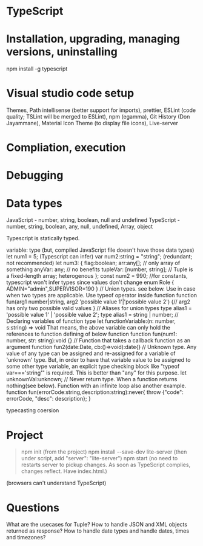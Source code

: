# TypeScript

# Installation, upgrading, managing versions, uninstalling
npm install -g typescript

# Visual studio code setup
Themes, Path intellisense (better support for imports), prettier, ESLint (code quality; TSLint will be merged to ESLint), npm (egamma), Git History (Don Jayammane), Material Icon Theme (to display file icons), Live-server

# Compliation, execution

# Debugging

# Data types
JavaScript - number, string, boolean, null and undefined
TypeScript - number, string, boolean, any, null, undefined, Array, object

Typescript is statically typed.

variable: type (but, compiled JavaScript file doesn't have those data types)
let num1 = 5; (Typescript can infer)
var num2:string = "string"; (redundant; not recommended)
let num3: {
  flag:boolean;
  arr:any[]; // only array of something
  anyVar: any;  // no benefits
  tupleVar: [number, string]; // Tuple is a fixed-length array; heterogenous
};
const num2 = 990; //for constants, typescript won't infer types since values don't change
enum Role {
  ADMIN="admin",SUPERVISOR=190
}
// Union types. see below. Use in case when two types are applicable. Use typeof operator inside function
function fun(arg1 number|string, arg2 'possible value 1'|'possible value 2') {// arg2 has only two possible valid values
}
// Aliases for union types
type alias1 = 'possible value 1' | 'possible value 2';
type alias1 = string | number;
// Declaring variables of function type
let functionVariable:(n: number, s:string) => void
That means, the above variable can only hold the references to function defining of below function
function fun(num1: number, str: string):void {}
// Function that takes a callback function as an argument
function fun2(date:Date, cb:()=>void):date{}
// Unknown type. Any value of any type can be assigned and re-assigned for a variable of 'unknown' type. But, in order to have that variable value to be assigned to some other type variable, an explicit type checking block like "typeof var==='string'" is required. This is better than "any" for this purpose.
let unknownVal:unknown;
// Never return type. When a function returns nothing(see below). Function with an infinite loop also another example.
function fun(errorCode:string,description:string):never{
  throw {"code": errorCode, "desc": description};
}

typecasting
coersion

# Project
> npm init (from the project)
> npm install --save-dev lite-server (then under script, add "server": "lite-server")
> npm start (no need to restarts server to pickup changes. As soon as TypeScript complies, changes reflect. Have index.html.)
<script src="JS_file_name" defer></script> (browsers can't understand TypeScript)

# Questions
What are the usecases for Tuple?
How to handle JSON and XML objects returned as response?
How to handle date types and handle dates, times and timezones?
